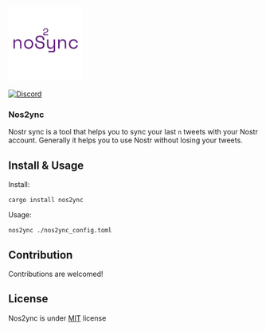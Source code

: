 <img alt="nos2ync" src="./.img/logo.png" width="150" />

[![Discord](https://badgen.net/badge/icon/discord?icon=discord&label)](https://discord.gg/EvYB9ZgYvV)

### Nos2ync

Nostr sync is a tool that helps you to sync your last `n` tweets with your Nostr account.
Generally it helps you to use Nostr without losing your tweets.

## Install & Usage

Install:
```
cargo install nos2ync
```

Usage:
```
nos2ync ./nos2ync_config.toml
```

## Contribution

Contributions are welcomed!

## License

Nos2ync is under [MIT](./LICENSE) license

